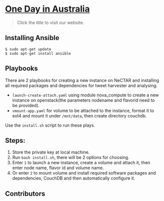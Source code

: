 # [One Day in Australia](http://130.56.249.35)
> Click the title to visit our website.

## Installing Ansible

```
$ sudo apt-get update
$ sudo apt-get install ansible
```

## Playbooks

There are 2 playbooks for creating a new instance on NeCTAR and installing all required packages and dependencies for tweet harvester and analysing.

- `launch-create-attach.yaml` using module nova_compute to create a new instance on openstack(the parameters nodename and flavorid need to be provided).
- `vmount-app.yaml` for volume to be attached to the instance, format it to ext4 and mount it under `/mnt/data`, then create directory couchdb.

Use the  `install.sh` script to run these plays.

## Steps:

1. Store the private key at local machine.
2. Run  `bash install.sh`, there will be 2 options for choosing.
3. Enter `1` to launch a new instance, create a volume and attach it, then enter node name, flavor id and volume name.
4. Or enter `2` to mount volume and install required software packages and dependencies, CouchDB and then automatically configure it.

## Contributors

